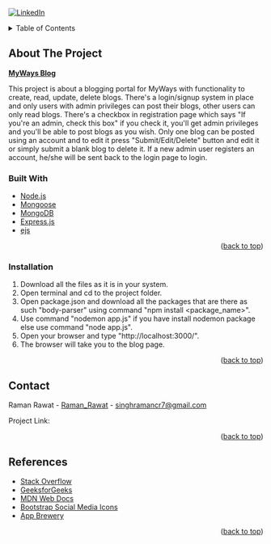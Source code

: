 <div id="top"></div>

[![LinkedIn][linkedin-shield]][linkedin-url]

<!-- TABLE OF CONTENTS -->
<details>
  <summary>Table of Contents</summary>
  <ol>
    <li>
      <a href="#about-the-project">About The Project</a>
      <ul>
        <li><a href="#built-with">Built With</a></li>
      </ul>
    </li>
    <li>
      <a href="#getting-started">Getting Started</a>
      <ul>
        <li><a href="#installation">Installation</a></li>
      </ul>
    </li>
    <li><a href="#contact">Contact</a></li>
  </ol>
</details>



<!-- ABOUT THE PROJECT -->
## About The Project

[**MyWays Blog**](https://mywaysblogs.herokuapp.com/)

This project is about a blogging portal for MyWays with functionality to create, read, update, delete blogs. There's a login/signup system in place and only users with admin privileges can post their blogs, other users can only read blogs. There's a checkbox in registration page which says "If you're an admin, check this box" if you check it, you'll get admin privileges and you'll be able to post blogs as you wish. Only one blog can be posted using an account and to edit it press "Submit/Edit/Delete" button and edit it or simply submit a blank blog to delete it. If a new admin user registers an account, he/she will be sent back to the login page to login.



### Built With



* [Node.js](https://nodejs.org/en/)
* [Mongoose](https://mongoosejs.com/)
* [MongoDB](https://www.mongodb.com/)
* [Express.js](https://expressjs.com/)
* [ejs](https://ejs.co/)

<p align="right">(<a href="#top">back to top</a>)</p>



<!-- GETTING STARTED -->
### Installation

1. Download all the files as it is in your system.
2. Open terminal and cd to the project folder.
3. Open package.json and download all the packages that are there as such "body-parser" using command "npm install <package_name>".
4. Use command "nodemon app.js" if you have install nodemon package else use command "node app.js".
5. Open your browser and type "http://localhost:3000/".
6. The browser will take you to the blog page.

<p align="right">(<a href="#top">back to top</a>)</p>



<!-- CONTACT -->
## Contact

Raman Rawat - [Raman_Rawat](https://github.com/RamanRawatCR7) - singhramancr7@gmail.com

Project Link: [](https://github.com/RamanRawatCR7/MyWaysBlog)

<p align="right">(<a href="#top">back to top</a>)</p>



<!-- REFERENCES -->
## References

* [Stack Overflow](https://stackoverflow.com/)
* [GeeksforGeeks](https://www.geeksforgeeks.org/)
* [MDN Web Docs](https://developer.mozilla.org/en-US/)
* [Bootstrap Social Media Icons](https://github.com/lipis/bootstrap-social)
* [App Brewery](https://www.appbrewery.co/p/web-development-course-resources)

<p align="right">(<a href="#top">back to top</a>)</p>



<!-- MARKDOWN LINKS & IMAGES -->
[linkedin-shield]: https://img.shields.io/badge/-LinkedIn-black.svg?style=for-the-badge&logo=linkedin&colorB=555
[linkedin-url]: https://www.linkedin.com/in/raman-rawat-2477b8218/

